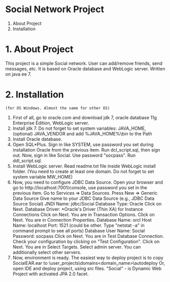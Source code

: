 # Social Network Project

1. About Project
2. Installation

# 1. About Project
This project is a simple Social network.
User can add/remove friends, send messages, etc.
It is based on Oracle database and WebLogic server.
Written on java ee 7.

# 2. Installation
	(for OS Windows. Almost the same for other OS)
1. First of all, go to oracle.com and download jdk 7,
	oracle database 11g Enterprise Edition, WebLogic server.
2. Install jdk 7. Do not forget to set system variables:
	JAVA_HOME, (optional) JAVA_VENDOR and add %JAVA_HOME%\bin
	to the Path
3. Install Oracle database.
4. Open SQL*Plus. Sign in like SYSTEM, use password you set during
	installation Oracle from the previous item.
	Run dcl_script.sql, then sign out.
	Now, sign in like Social. Use password "socpass".
	Run ddl_script.sql.
5. Install WebLogic server. Read readme.txt file inside WebLogic
	install folder.
	(You need to create at least one domain.
	Do not forget to set system variable MW_HOME)
6. Now, you need to configure JDBC Data Source.
	Open your browser and go to http://localhost:7001/console,
	use password you set in the previous item.
	Go to Services => Data Sources. Press New => Generic Data Source
	Give name to your JDBC Data Source (e.g., JDBC Data Source Social)
		JNDI Name:	jdbc/Social
		Database Type:	Oracle
	Click on Next.
		Database Driver:	*Oracle's Driver (Thin XA) for Instance Connections
	Click on Next.
		You are in Transaction Options.
	Click on Next.
		You are in Connection Properties.
		Database Name:		orcl
		Host Name:			localhost
		Port:				1521 (could be other. Type "netstat -a" in command prompt
									to see all ports)
		Database User Name:	Social
		Password:			socpass
	Click on Next.
		You are in Test Database Connection. Check your configuration by clicking
		on "Test Configuration".
	Click on Next.
		You are in Select Targets. Select admin server.
		You can additionally select other servers.
7. Now, environment is ready.
	The easiest way to deploy project is to copy SocialEAR.ear to 
	\user_projects\domains\<domain_name>\autodeploy
	Or, open IDE and deploy project, using src files.
	"Social" - is Dynamic Web Project with activated JPA 2.0 facet.